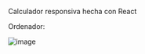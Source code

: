 Calculador responsiva hecha con React

Ordenador:


![image](https://github.com/user-attachments/assets/f1729662-29ac-4b76-93c8-d38122c5b640)
